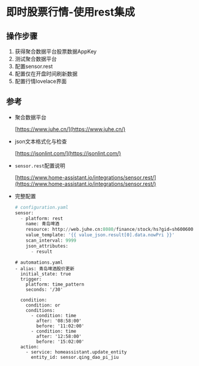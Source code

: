 # 即时股票行情-使用rest集成

## 操作步骤

1. 获得聚合数据平台股票数据AppKey
2. 测试聚合数据平台
3. 配置sensor.rest
4. 配置仅在开盘时间刷新数据
5. 配置行情lovelace界面

## 参考

- 聚合数据平台

  [https://www.juhe.cn/](https://www.juhe.cn/)

- json文本格式化与检查

  [https://jsonlint.com/](https://jsonlint.com/)

- `sensor.rest`配置说明

  [https://www.home-assistant.io/integrations/sensor.rest/](https://www.home-assistant.io/integrations/sensor.rest/)

- 完整配置

  ```python
  # configuration.yaml
  sensor:
    - platform: rest
      name: 青岛啤酒
      resource: http://web.juhe.cn:8080/finance/stock/hs?gid=sh600600&key=d5ebb478eeea3dcda10e7e4c09cebd0c
      value_template: '{{ value_json.result[0].data.nowPri }}'
      scan_interval: 9999
      json_attributes:
        - result
  ```

  ```
  # automations.yaml
  - alias: 青岛啤酒股价更新
    initial_state: true
    trigger:
      platform: time_pattern
      seconds: '/30'
  
    condition:
      condition: or
      conditions:
        - condition: time
          after: '08:58:00'
          before: '11:02:00'
        - condition: time
          after: '12:58:00'
          before: '15:02:00'
    action:
      - service: homeassistant.update_entity
        entity_id: sensor.qing_dao_pi_jiu
  ```